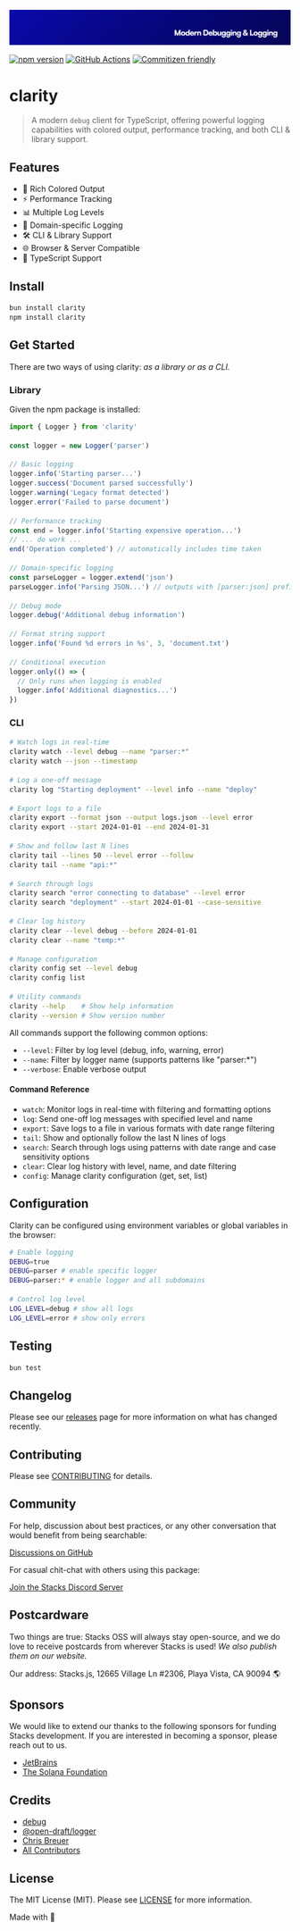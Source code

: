 <p align="center"><img src=".github/art/cover.jpg" alt="Social Card of this repo"></p>

[![npm version][npm-version-src]][npm-version-href]
[![GitHub Actions][github-actions-src]][github-actions-href]
[![Commitizen friendly](https://img.shields.io/badge/commitizen-friendly-brightgreen.svg)](http://commitizen.github.io/cz-cli/)
<!-- [![npm downloads][npm-downloads-src]][npm-downloads-href] -->
<!-- [![Codecov][codecov-src]][codecov-href] -->

# clarity

> A modern `debug` client for TypeScript, offering powerful logging capabilities with colored output, performance tracking, and both CLI & library support.

## Features

- 🎨 Rich Colored Output
- ⚡ Performance Tracking
- 📊 Multiple Log Levels
- 🎯 Domain-specific Logging
- 🛠️ CLI & Library Support
- 🌐 Browser & Server Compatible
- 💪 TypeScript Support

## Install

```bash
bun install clarity
npm install clarity
```

## Get Started

There are two ways of using clarity: _as a library or as a CLI._

### Library

Given the npm package is installed:

```ts
import { Logger } from 'clarity'

const logger = new Logger('parser')

// Basic logging
logger.info('Starting parser...')
logger.success('Document parsed successfully')
logger.warning('Legacy format detected')
logger.error('Failed to parse document')

// Performance tracking
const end = logger.info('Starting expensive operation...')
// ... do work ...
end('Operation completed') // automatically includes time taken

// Domain-specific logging
const parseLogger = logger.extend('json')
parseLogger.info('Parsing JSON...') // outputs with [parser:json] prefix

// Debug mode
logger.debug('Additional debug information')

// Format string support
logger.info('Found %d errors in %s', 3, 'document.txt')

// Conditional execution
logger.only(() => {
  // Only runs when logging is enabled
  logger.info('Additional diagnostics...')
})
```

### CLI

```bash
# Watch logs in real-time
clarity watch --level debug --name "parser:*"
clarity watch --json --timestamp

# Log a one-off message
clarity log "Starting deployment" --level info --name "deploy"

# Export logs to a file
clarity export --format json --output logs.json --level error
clarity export --start 2024-01-01 --end 2024-01-31

# Show and follow last N lines
clarity tail --lines 50 --level error --follow
clarity tail --name "api:*"

# Search through logs
clarity search "error connecting to database" --level error
clarity search "deployment" --start 2024-01-01 --case-sensitive

# Clear log history
clarity clear --level debug --before 2024-01-01
clarity clear --name "temp:*"

# Manage configuration
clarity config set --level debug
clarity config list

# Utility commands
clarity --help    # Show help information
clarity --version # Show version number
```

All commands support the following common options:

- `--level`: Filter by log level (debug, info, warning, error)
- `--name`: Filter by logger name (supports patterns like "parser:*")
- `--verbose`: Enable verbose output

#### Command Reference

- `watch`: Monitor logs in real-time with filtering and formatting options
- `log`: Send one-off log messages with specified level and name
- `export`: Save logs to a file in various formats with date range filtering
- `tail`: Show and optionally follow the last N lines of logs
- `search`: Search through logs using patterns with date range and case sensitivity options
- `clear`: Clear log history with level, name, and date filtering
- `config`: Manage clarity configuration (get, set, list)

## Configuration

Clarity can be configured using environment variables or global variables in the browser:

```bash
# Enable logging
DEBUG=true
DEBUG=parser # enable specific logger
DEBUG=parser:* # enable logger and all subdomains

# Control log level
LOG_LEVEL=debug # show all logs
LOG_LEVEL=error # show only errors
```

## Testing

```bash
bun test
```

## Changelog

Please see our [releases](https://github.com/stacksjs/clarity/releases) page for more information on what has changed recently.

## Contributing

Please see [CONTRIBUTING](.github/CONTRIBUTING.md) for details.

## Community

For help, discussion about best practices, or any other conversation that would benefit from being searchable:

[Discussions on GitHub](https://github.com/stacksjs/clarity/discussions)

For casual chit-chat with others using this package:

[Join the Stacks Discord Server](https://discord.gg/stacksjs)

## Postcardware

Two things are true: Stacks OSS will always stay open-source, and we do love to receive postcards from wherever Stacks is used! _We also publish them on our website._

Our address: Stacks.js, 12665 Village Ln #2306, Playa Vista, CA 90094 🌎

## Sponsors

We would like to extend our thanks to the following sponsors for funding Stacks development. If you are interested in becoming a sponsor, please reach out to us.

- [JetBrains](https://www.jetbrains.com/)
- [The Solana Foundation](https://solana.com/)

## Credits

- [debug](https://github.com/debug-js/debug)
- [@open-draft/logger](https://github.com/open-draft/logger)
- [Chris Breuer](https://github.com/chrisbbreuer)
- [All Contributors](../../contributors)

## License

The MIT License (MIT). Please see [LICENSE](LICENSE.md) for more information.

Made with 💙

<!-- Badges -->
[npm-version-src]: https://img.shields.io/npm/v/@stacksjs/clarity?style=flat-square
[npm-version-href]: https://npmjs.com/package/@stacksjs/clarity
[github-actions-src]: https://img.shields.io/github/actions/workflow/status/stacksjs/clarity/ci.yml?style=flat-square&branch=main
[github-actions-href]: https://github.com/stacksjs/clarity/actions?query=workflow%3Aci

<!-- [codecov-src]: https://img.shields.io/codecov/c/gh/stacksjs/clarity/main?style=flat-square
[codecov-href]: https://codecov.io/gh/stacksjs/clarity -->
